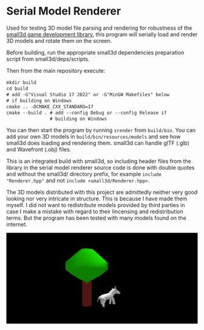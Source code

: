 Serial Model Renderer
=====================

Used for testing 3D model file parsing and rendering for robustness of the 
[small3d game development library](https://github.com/dimi309/small3d), this program will serially load and render 3D models
and rotate them on the screen.

Before building, run the appropriate small3d dependencies preparation script
from small3d/deps/scripts.

Then from the main repository execute:

	mkdir build
	cd build
	# add -G"Visual Studio 17 2022" or -G"MinGW Makefiles" below
    # if building on Windows
	cmake .. -DCMAKE_CXX_STANDARD=17 
	cmake --build . # add --config Debug or --config Release if 
	                # building on Windows
					
You can then start the program by running `srender` from `build/bin`.
You can add your own 3D models in `build/bin/resources/models` and see
how small3d does loading and rendering them. small3d can handle glTF (.glb)
and Wavefront (.obj) files.
					
This is an integrated build with small3d, so including header files from the 
library in the serial model renderer source code is done with double quotes and 
without the small3d/ directory prefix, for example `include "Renderer.hpp"` 
and not `include <small3d/Renderer.hpp>`.
		 
The 3D models distributed with this project are admittedly neither very good 
looking nor very intricate in structure. This is because I have made them 
myself. I did not want to redistribute models provided by third parties in case 
I make a mistake with regard to their lincensing and redistribution terms. But 
the program has been tested with many models found on the internet.

![screenshot](screenshot.png)
